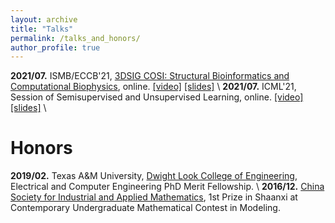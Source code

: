 ```yaml
---
layout: archive
title: "Talks"
permalink: /talks_and_honors/
author_profile: true
---
```

**2021/07.** ISMB/ECCB'21, [3DSIG COSI: Structural Bioinformatics and Computational Biophysics](https://www.iscb.org/cms_addon/conferences/ismbeccb2021/tracks/3dsig), online. [[video]]() [[slides]](https://yyou1996.github.io/files/3dsig2021_cpac_slides.pdf) \\
**2021/07.** ICML'21, Session of Semisupervised and Unsupervised Learning, online. [[video]](https://recorder-v3.slideslive.com/?share=39319&s=4366fe70-48a4-4f2c-952b-2a7ca56d48bf) [[slides]](https://yyou1996.github.io/files/icml2021_graphcl_automated_slides.pdf) \\
<br />


Honors
=====
**2019/02.** Texas A&M University, [Dwight Look College of Engineering](https://engineering.tamu.edu/), Electrical and Computer Engineering PhD Merit Fellowship. \\
**2016/12.** [China Society for Industrial and Applied Mathematics](https://www.csiam.org.cn/), 1st Prize in Shaanxi at Contemporary Undergraduate Mathematical Contest in Modeling.
